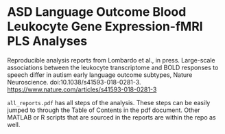 # ASD Language Outcome Blood Leukocyte Gene Expression-fMRI PLS Analyses

Reproducible analysis reports from Lombardo et al., in press. Large-scale associations between the leukocyte transcriptome and BOLD responses to speech differ in autism early language outcome subtypes, Nature Neuroscience. doi:10.1038/s41593-018-0281-3. https://www.nature.com/articles/s41593-018-0281-3

```all_reports.pdf``` has all steps of the analysis. These steps can be easily jumped to through the Table of Contents in the pdf document. Other MATLAB or R scripts that are sourced in the reports are within the repo as well.

